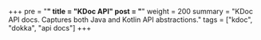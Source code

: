 +++
pre = "<strong>"
title = "KDoc API"
post = "</strong>"
weight = 200
summary = "KDoc API docs. Captures both Java and Kotlin API abstractions."
tags = ["kdoc", "dokka", "api docs"]
+++
